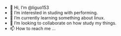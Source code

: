 - 👋 Hi, I’m @liguo153
- 👀 I’m interested in studing with performing.
- 🌱 I’m currently learning something about linux.
- 💞️ I’m looking to collaborate on how study my things.
- 📫 How to reach me ...

<!---
liguo153/liguo153 is a ✨ special ✨ repository because its `README.md` (this file) appears on your GitHub profile.
You can click the Preview link to take a look at your changes.
--->
